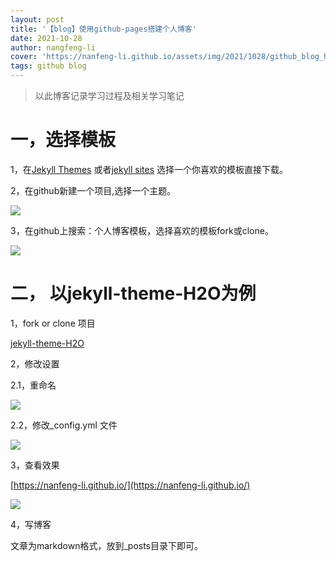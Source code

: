 ```yaml
---
layout: post
title: '【blog】使用github-pages搭建个人博客'
date: 2021-10-28
author: nangfeng-li
cover: 'https://nanfeng-li.github.io/assets/img/2021/1028/github_blog_home_page.png'
tags: github blog
---
```


> 以此博客记录学习过程及相关学习笔记

# 一，选择模板

1，在[Jekyll Themes](http://jekyllthemes.org/) 或者[jekyll sites](https://github.com/jekyll/jekyll/wiki/Sites)
选择一个你喜欢的模板直接下载。

2，在github新建一个项目,选择一个主题。

![](https://nanfeng-li.github.io/assets/img/2021/1028/github_choose_theme.png)

3，在github上搜索：个人博客模板，选择喜欢的模板fork或clone。

![](https://nanfeng-li.github.io/assets/img/2021/1028/github_select_theme.png)

# 二， 以jekyll-theme-H2O为例

1，fork or clone 项目

[jekyll-theme-H2O](https://github.com/kaeyleo/jekyll-theme-H2O)

2，修改设置

2.1，重命名

![](https://nanfeng-li.github.io/assets/img/2021/1028/github_rename.png)

2.2，修改_config.yml 文件

![](https://nanfeng-li.github.io/assets/img/2021/1028/github_modify_config.png)

3，查看效果

[https://nanfeng-li.github.io/](https://nanfeng-li.github.io/)

![](https://nanfeng-li.github.io/assets/img/2021/1028/github_blog_home_page.png)

4，写博客 

文章为markdown格式，放到_posts目录下即可。
